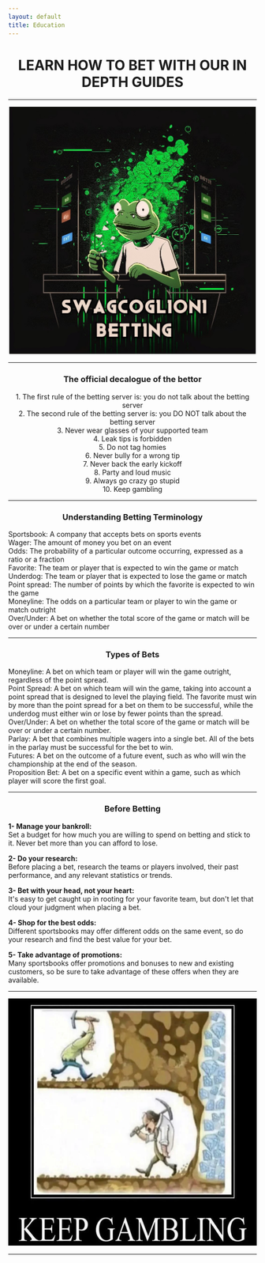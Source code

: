```yaml
---
layout: default
title: Education
---  
```



# **<center>LEARN HOW TO BET WITH OUR IN DEPTH GUIDES</center>**  

___  
  
<p align="center">
  <img src="/assets/images/SWAGCOGLOGO.jpg" height="500">
</p>  
  
___  
  
### **<center>The official decalogue of the bettor</center>**  
  
<center>1. The first rule of the betting server is: you do not talk about the betting server  </center>  
<center>2. The second rule of the betting server is: you DO NOT talk about the betting server  </center>  
<center>3. Never wear glasses of your supported team  </center>  
<center>4. Leak tips is forbidden  </center>  
<center>5. Do not tag homies  </center>  
<center>6. Never bully for a wrong tip  </center>  
<center>7. Never back the early kickoff  </center>  
<center>8. Party and loud music  </center>  
<center>9. Always go crazy go stupid  </center>  
<center>10. Keep gambling  </center>  
  
___  

### **<center> Understanding Betting Terminology </center>**  
  
Sportsbook: A company that accepts bets on sports events  
Wager: The amount of money you bet on an event  
Odds: The probability of a particular outcome occurring, expressed as a ratio or a fraction  
Favorite: The team or player that is expected to win the game or match  
Underdog: The team or player that is expected to lose the game or match  
Point spread: The number of points by which the favorite is expected to win the game  
Moneyline: The odds on a particular team or player to win the game or match outright  
Over/Under: A bet on whether the total score of the game or match will be over or under a certain number  

___  
  
  
### **<center> Types of Bets </center>**  
  
Moneyline: A bet on which team or player will win the game outright, regardless of the point spread.  
Point Spread: A bet on which team will win the game, taking into account a point spread that is designed to level the playing field. The favorite must win by more than the point spread for a bet on them to be successful, while the underdog must either win or lose by fewer points than the spread.  
Over/Under: A bet on whether the total score of the game or match will be over or under a certain number.  
Parlay: A bet that combines multiple wagers into a single bet. All of the bets in the parlay must be successful for the bet to win.  
Futures: A bet on the outcome of a future event, such as who will win the championship at the end of the season.  
Proposition Bet: A bet on a specific event within a game, such as which player will score the first goal.  

___  
  
### **<center> Before Betting </center>**  
  
**1- Manage your bankroll:**  
Set a budget for how much you are willing to spend on betting and stick to it. Never bet more than you can afford to lose.  
  
**2- Do your research:**  
Before placing a bet, research the teams or players involved, their past performance, and any relevant statistics or trends.  
  
**3- Bet with your head, not your heart:**  
It's easy to get caught up in rooting for your favorite team, but don't let that cloud your judgment when placing a bet.  
  
**4- Shop for the best odds:**  
Different sportsbooks may offer different odds on the same event, so do your research and find the best value for your bet.  
  
**5- Take advantage of promotions:**  
Many sportsbooks offer promotions and bonuses to new and existing customers, so be sure to take advantage of these offers when they are available.  

___  

<p align="center">
  <img src="/assets/images/keepgambling.webp" height="500">
</p>  

___  

